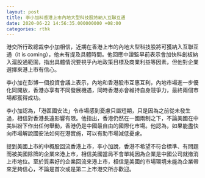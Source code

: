 ```yaml
---
layout: post
title: 李小加料香港上市內地大型科技股將納入互聯互通
date: 2020-06-22 14:56:35.000000000 +08:00
categories: rthk
---
```


港交所行政總裁李小加相信，近期在香港上市的內地大型科技股將可獲納入互聯互通（it is coming），他未有提及具體時間。他回應中證監早前表示會加快科創板納入滬股通範圍，指出具體情況要視乎內地政策目標及商業利益等因素，但他對企業選擇來港上市有信心。

李小加在彭博一個投資會議上表示，內地和香港股市互惠互利，內地市場進一步優化同開放，香港亦享有不同發展機遇，同時香港亦會維持自身競爭力，最終兩個市場都獲得成功。

李小加認為，「港區國安法」令市場感到憂慮只屬短期，只是因為之前從未發生過，相信對香港長遠影響有限。他指出，香港仍然在一國兩制之下，不論美國在中美糾紛下作出任何舉動，香港仍是中國最自由的國際化市場。他認為，如果能盡快向市場解說國安法如何在港實施，可以有助市場減低憂慮。

提到美國上市的中概股回流香港上市，李小加說，香港不希望不符合標準、有問題而被美國除牌的企業來港上市，相信美國當局不會單純因為企業是中國公司就撤消上市地位。至於質素好的企業回流來港上市，相信是美國的市場環境未能為企業帶來足夠信心，不論是首次或是第二上市港交所亦歡迎。
